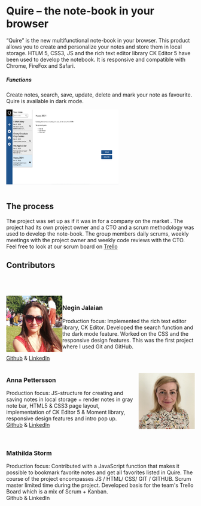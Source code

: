 

# Quire – the note-book  in your browser

“Quire” is the new multifunctional note-book in your browser. This product allows you to create and personalize your notes and store them in local storage. 
HTLM 5, CSS3, JS and  the  rich text editor library CK Editor 5 have been used to develop the notebook. It  is  responsive and compatible with Chrome, FireFox and Safari.


##### Functions
Create notes, search, save, update, delete and mark your note as favourite.
Quire is available in dark mode.   

<img src="img/github/desktop_view.png" width="300px" height="200px"   align="center" >
<br>
<br>



## The process 
The project was set up as if it was in for a company on the market . The project had its own project owner and a CTO and a scrum methodology was used to develop the note-book. The group members daily scrums, weekly meetings with the project owner and weekly code reviews with the CTO. Feel free to look at our scrum board on [Trello](https://trello.com/b/88BX5SUp/team-template)
## Contributors 
<br>
<br>
<br>

<img src="img/github/negin.jpg" width="150px" height="150px" align="left" padding="60px">

### Negin Jalaian
 Production focus:  Implemented the  rich text editor library, CK Editor.  Developed  the  search function and the dark mode feature. Worked on the CSS and the  responsive design features. This was  the first project where I used Git and GitHub. 

[Github](https://github.com/negin1) & [LinkedIn](https://www.linkedin.com/in/negin-jalalian-68324824/)
<br>
<br>




<img src="img/github/anna.png" width="150px" height="150px" align="right" padding="60px">

### Anna Pettersson
Production focus: JS-structure for creating and saving notes in local storage + render notes in gray note bar, HTML5 & CSS3 page layout, implementation of CK Editor 5 & Moment library, responsive design features and intro pop up. <br>
[Github](https://github.com/bannanaz) & [LinkedIn](https://www.linkedin.com/in/anlepet/)
<br>
<br>
<br>

### Mathilda Storm
Production focus: Contributed with a JavaScript function that makes it possible to bookmark favorite notes and get all favorites listed in Quire. The course of the project encompasses JS / HTML/ CSS/ GIT / GITHUB. Scrum master limited time during the project. Developed basis for the team's Trello Board which is a mix of Scrum + Kanban. <br>
Github & LinkedIn
<br>
<br>
<br>



